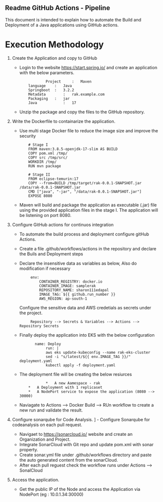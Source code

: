
## Readme GitHub Actions - Pipeline

This document is intended to explain how to automate the  Build and Deployment of a Java applications using GitHub actions.

# Execution Methodology

1. Create the Application and copy to GitHub

	-	Login to the website https://start.spring.io/ and create an application with the below parameters.

                        Project		:	Maven
				language	:	Java
				Springboot	:	3.2.2
				Metadata		:	rak.example.com
				Packaging	:	jar
				Java			:	17
	-	Unzip the package and copy the files to the GitHub repository.
	
2. Write the Dockerfile to containarize the application.
	-	Use multi stage Docker file to reduce the image size and improve the security
	
				# Stage I
				FROM maven:3.8.5-openjdk-17-slim AS BUILD
				COPY pom.xml /tmp/
				COPY src /tmp/src/
				WORKDIR /tmp/
				RUN mvn package
				
				# Stage II
				FROM eclipse-temurin:17
				COPY --from=BUILD /tmp/target/rak-0.0.1-SNAPSHOT.jar /data/rak-0.0.1-SNAPSHOT.jar
				CMD ["java", "-jar", "/data/rak-0.0.1-SNAPSHOT.jar"]
				EXPOSE 8080
				
	-	Maven will build and package the application as executable (.jar) file using the provided application files in the stage I.
		The application will be listening on port 8080.
				
3. Configure GitHub actions for continuos integration
	-	To automate the build process and deployment configure gitHub Actions.
	-	Create a file .github/workflows/actions in the repository and declare the Buils and Deployment steps
	-  Declare the insensitive data as variables as below, Also do modification if necessary
	
				env:
					CONTAINER_REGISTRY: docker.io
					CONTAINER_IMAGE: samplerak
					REPOSITORY_NAME: sharon111edapal
					IMAGE_TAG: ${{ github.run_number }}
					AWS_REGION: ap-south-1
					
		Configure the sensitive data and AWS credetials as secrets under the project. 
				
                Repository --> Secrets & Variables --> Actions --> Repository Secrets
	
    -	Finally deploy the application into EKS with the below configuration
	
				   name: Deploy
						run: |
						aws eks update-kubeconfig --name rak-eks-cluster
						sed -i "s/latest/${{ env.IMAGE_TAG }}/" deployment.yaml
						kubectl apply -f deployment.yaml
						
	-	The deployment file will be creating the below resiurces
	
                        *	A new Aamespace - rak
				*	A Deployment with 1 replicaset 
				*	A NodePort service to expose the application (8080 --> 30000)
				
	-	Naviagate to Actions --> Docker Build --> RUn workflow to create a new run and validate the result.
				
4. Configure sonarqube for Code Analysis.
]	-	Configure Sonarqube for codeanalysis on each pull request.
	-	Navigaet to https://sonarcloud.io/ website and create an Organization and Project.
	-	Integrate SonarCloud with Git repo and update pom.xml with sonar property.
	-	Create sonar.yml file under .github/workflows   directory and paste the auto generated content from the sonarCloud.
	-	After each pull reguest check the workflow runs under Actions --> SonalCloud
	
5. Access the application. 
    -	Get the public IP of the Node and access the Application via NodePort (eg : 10.0.1.34:30000)
 


